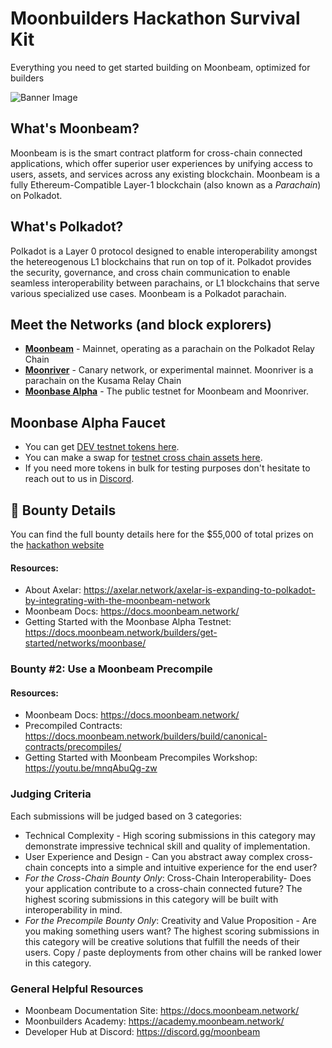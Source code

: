 # Moonbuilders Hackathon Survival Kit
Everything you need to get started building on Moonbeam, optimized for builders

![Banner Image](https://i.ibb.co/GnvpLcw/Featured-Images-4.png)

## What's Moonbeam?
Moonbeam is is the smart contract platform for cross-chain connected applications, which offer superior user experiences by unifying access to users, assets, and services across any existing blockchain. Moonbeam is a fully Ethereum-Compatible Layer-1 blockchain (also known as a *Parachain*) on Polkadot.

## What's Polkadot?
Polkadot is a Layer 0 protocol designed to enable interoperability amongst the hetereogenous L1 blockchains that run on top of it. Polkadot provides the security, governance, and cross chain communication to enable seamless interoperability between parachains, or L1 blockchains that serve various specialized use cases. Moonbeam is a Polkadot parachain. 

## Meet the Networks (and block explorers)
* **<a href="https://moonscan.io/" target="_blank">Moonbeam</a>** - Mainnet, operating as a parachain on the Polkadot Relay Chain
* **<a href="https://moonriver.moonscan.io/" target="_blank">Moonriver</a>** - Canary network, or experimental mainnet. Moonriver is a parachain on the Kusama Relay Chain
* **<a href="https://moonbase.moonscan.io/" target="_blank">Moonbase Alpha</a>** - The public testnet for Moonbeam and Moonriver. 

## Moonbase Alpha Faucet
* You can get [DEV testnet tokens here](https://apps.moonbeam.network/moonbase-alpha/faucet/).
* You can make a swap for [testnet cross chain assets here](https://moonbeam-swap.netlify.app/#/swap).
* If you need more tokens in bulk for testing purposes don't hesitate to reach out to us in [Discord](https://discord.gg/moonbeam).

## 🎥 Bounty Details
You can find the full bounty details here for the $55,000 of total prizes on the [hackathon website](https://moonbeam.devpost.com/details/category-details)



#### Resources:
* About Axelar: https://axelar.network/axelar-is-expanding-to-polkadot-by-integrating-with-the-moonbeam-network
* Moonbeam Docs: https://docs.moonbeam.network/
* Getting Started with the Moonbase Alpha Testnet: https://docs.moonbeam.network/builders/get-started/networks/moonbase/

### Bounty #2: Use a Moonbeam Precompile


#### Resources:
* Moonbeam Docs: https://docs.moonbeam.network/
* Precompiled Contracts: https://docs.moonbeam.network/builders/build/canonical-contracts/precompiles/
* Getting Started with Moonbeam Precompiles Workshop: https://youtu.be/mnqAbuQg-zw

### Judging Criteria
Each submissions will be judged based on 3 categories:

* Technical Complexity - High scoring submissions in this category may demonstrate impressive technical skill and quality of implementation.
* User Experience and Design - Can you abstract away complex cross-chain concepts into a simple and intuitive experience for the end user?
* *For the Cross-Chain Bounty Only*: Cross-Chain Interoperability- Does your application contribute to a cross-chain connected future? The highest scoring submissions in this category will be built with interoperability in mind.
* *For the Precompile Bounty Only*: Creativity and Value Proposition - Are you making something users want? The highest scoring submissions in this category will be creative solutions that fulfill the needs of their users. Copy / paste deployments from other chains will be ranked lower in this category.

### General Helpful Resources
* Moonbeam Documentation Site: https://docs.moonbeam.network/ 
* Moonbuilders Academy: https://academy.moonbeam.network/ 
* Developer Hub at Discord: https://discord.gg/moonbeam
